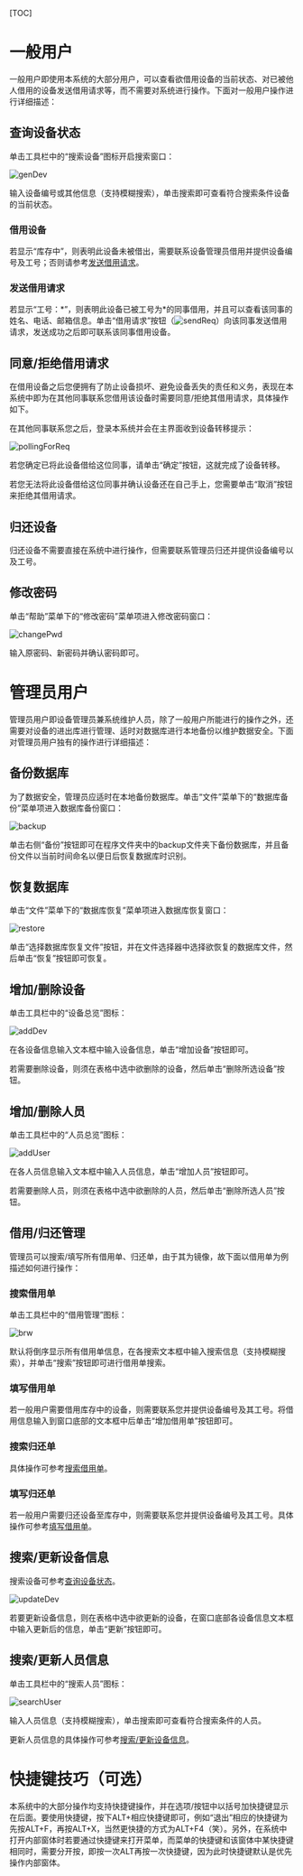 [TOC]

# 一般用户

一般用户即使用本系统的大部分用户，可以查看欲借用设备的当前状态、对已被他人借用的设备发送借用请求等，而不需要对系统进行操作。下面对一般用户操作进行详细描述：

## 查询设备状态

单击工具栏中的“搜索设备”图标开启搜索窗口：

![genDev](assets/genDev.png)

输入设备编号或其他信息（支持模糊搜索），单击搜索即可查看符合搜索条件设备的当前状态。

### 借用设备

若显示“库存中”，则表明此设备未被借出，需要联系设备管理员借用并提供设备编号及工号；否则请参考<a href="#发送借用请求">发送借用请求</a>。

### 发送借用请求

若显示“工号：*”，则表明此设备已被工号为\*的同事借用，并且可以查看该同事的姓名、电话、邮箱信息。单击“借用请求”按钮（![sendReq](assets/sendReq.png)）向该同事发送借用请求，发送成功之后即可联系该同事借用设备。

## 同意/拒绝借用请求

在借用设备之后您便拥有了防止设备损坏、避免设备丢失的责任和义务，表现在本系统中即为在其他同事联系您借用该设备时需要同意/拒绝其借用请求，具体操作如下。

在其他同事联系您之后，登录本系统并会在主界面收到设备转移提示：

![pollingForReq](assets/pollingForReq.png)

若您确定已将此设备借给这位同事，请单击“确定”按钮，这就完成了设备转移。

若您无法将此设备借给这位同事并确认设备还在自己手上，您需要单击“取消”按钮来拒绝其借用请求。

## 归还设备

归还设备不需要直接在系统中进行操作，但需要联系管理员归还并提供设备编号以及工号。

## 修改密码

单击“帮助”菜单下的“修改密码”菜单项进入修改密码窗口：

![changePwd](assets/changePwd.png)

输入原密码、新密码并确认密码即可。

# 管理员用户

管理员用户即设备管理员兼系统维护人员，除了一般用户所能进行的操作之外，还需要对设备的进出库进行管理、适时对数据库进行本地备份以维护数据安全。下面对管理员用户独有的操作进行详细描述：

## 备份数据库

为了数据安全，管理员应适时在本地备份数据库。单击“文件”菜单下的“数据库备份”菜单项进入数据库备份窗口：

![backup](assets/backup.png)

单击右侧“备份”按钮即可在程序文件夹中的backup文件夹下备份数据库，并且备份文件以当前时间命名以便日后恢复数据库时识别。

## 恢复数据库

单击“文件”菜单下的“数据库恢复”菜单项进入数据库恢复窗口：

![restore](assets/restore.png)

单击“选择数据库恢复文件”按钮，并在文件选择器中选择欲恢复的数据库文件，然后单击“恢复”按钮即可恢复。

## 增加/删除设备

单击工具栏中的“设备总览”图标：

![addDev](assets/addDev.png)

在各设备信息输入文本框中输入设备信息，单击“增加设备”按钮即可。

若需要删除设备，则须在表格中选中欲删除的设备，然后单击“删除所选设备”按钮。

## 增加/删除人员

单击工具栏中的“人员总览”图标：

![addUser](assets/addUser.png)

在各人员信息输入文本框中输入人员信息，单击“增加人员”按钮即可。

若需要删除人员，则须在表格中选中欲删除的人员，然后单击“删除所选人员”按钮。

## 借用/归还管理

管理员可以搜索/填写所有借用单、归还单，由于其为镜像，故下面以借用单为例描述如何进行操作：

### 搜索借用单

单击工具栏中的“借用管理”图标：

![brw](assets/brw.png)

默认将倒序显示所有借用单信息，在各搜索文本框中输入搜索信息（支持模糊搜索），并单击“搜索”按钮即可进行借用单搜索。

### 填写借用单

若一般用户需要借用库存中的设备，则需要联系您并提供设备编号及其工号。将借用信息输入到窗口底部的文本框中后单击“增加借用单”按钮即可。

### 搜索归还单

具体操作可参考<a href="#搜索借用单">搜索借用单</a>。

### 填写归还单

若一般用户需要归还设备至库存中，则需要联系您并提供设备编号及其工号。具体操作可参考<a href="#填写借用单">填写借用单</a>。

## 搜索/更新设备信息

搜索设备可参考<a href="#查询设备状态">查询设备状态</a>。

![updateDev](assets/updateDev.png)

若要更新设备信息，则在表格中选中欲更新的设备，在窗口底部各设备信息文本框中输入更新后的信息，单击“更新”按钮即可。

## 搜索/更新人员信息

单击工具栏中的“搜索人员”图标：

![searchUser](assets/searchUser.png)

输入人员信息（支持模糊搜索），单击搜索即可查看符合搜索条件的人员。

更新人员信息的具体操作可参考<a href="#搜索/更新设备信息">搜索/更新设备信息</a>。

# 快捷键技巧（可选）

本系统中的大部分操作均支持快捷键操作，并在选项/按钮中以括号加快捷键显示在后面。要使用快捷键，按下ALT+相应快捷键即可，例如“退出”相应的快捷键为先按ALT+F，再按ALT+X，当然更快捷的方式为ALT+F4（笑）。另外，在系统中打开内部窗体时若要通过快捷键来打开菜单，而菜单的快捷键和该窗体中某快捷键相同时，需要分开按，即按一次ALT再按一次快捷键，因为此时快捷键默认是优先操作内部窗体。

